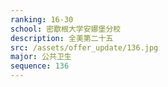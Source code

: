 ```yaml
---
ranking: 16-30
school: 密歇根大学安娜堡分校
description: 全美第二十五
src: /assets/offer_update/136.jpg
major: 公共卫生
sequence: 136
---
```

